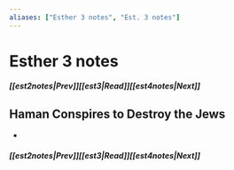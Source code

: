 ```yaml
---
aliases: ["Esther 3 notes", "Est. 3 notes"]
---
```

# Esther 3 notes
##### <span class=arrow-left></span>[[est2notes|Prev]]<span class=navigation-separator></span>[[est3|Read]]<span class=navigation-separator></span>[[est4notes|Next]]<span class=arrow-right></span>
## Haman Conspires to Destroy the Jews
- 
##### <span class=arrow-left></span>[[est2notes|Prev]]<span class=navigation-separator></span>[[est3|Read]]<span class=navigation-separator></span>[[est4notes|Next]]<span class=arrow-right></span>